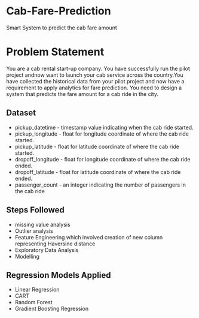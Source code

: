 # Cab-Fare-Prediction
Smart System to predict the cab fare amount

# Problem Statement
You are a cab rental start-up company. You have successfully run the pilot project andnow want to launch your cab service across the country.You have collected the historical data from your pilot project and now have a requirement to apply analytics for fare prediction. You need to design a system that predicts the fare amount for a cab ride in the city.

## Dataset
* pickup_datetime - timestamp value indicating when the cab ride started.
* pickup_longitude - float for longitude coordinate of where the cab ride started.
* pickup_latitude - float for latitude coordinate of where the cab ride started.
* dropoff_longitude - float for longitude coordinate of where the cab ride ended.
* dropoff_latitude - float for latitude coordinate of where the cab ride ended.
* passenger_count - an integer indicating the number of passengers in the cab ride

## Steps Followed
* missing value analysis
* Outlier analysis 
* Feature Engineering which involved creation of new column representing Haversine distance
* Exploratory Data Analysis
* Modelling


## Regression Models Applied
* Linear Regression
* CART
* Random Forest
* Gradient Boosting Regression
